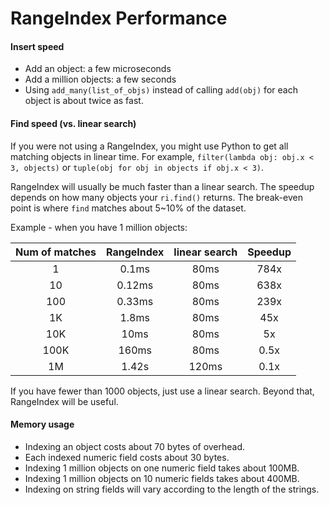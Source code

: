 # RangeIndex Performance

#### Insert speed

 * Add an object: a few microseconds
 * Add a million objects: a few seconds
 * Using `add_many(list_of_objs)` instead of calling `add(obj)` for each object is about twice as fast.
 
#### Find speed (vs. linear search)

If you were not using a RangeIndex, you might use Python to get all 
matching objects in linear time. For example, `filter(lambda obj: obj.x < 3, objects)` or 
`tuple(obj for obj in objects if obj.x < 3)`. 

RangeIndex will usually be much faster than a linear search. The speedup depends on how many 
objects your `ri.find()` returns. The break-even point is where `find` matches about 5~10% of the dataset.

Example - when you have 1 million objects:

**Num of matches**| **RangeIndex** | **linear search** |**Speedup**
:-----:|:--------------:|:-----------------:|:-----:
1|     0.1ms      |       80ms       |784x
10|     0.12ms     |       80ms       |638x
100|     0.33ms     |       80ms       |239x
1K|     1.8ms      |       80ms        |45x
10K|      10ms      |       80ms        |5x
100K|     160ms      |       80ms        |0.5x
1M|     1.42s      |       120ms       |0.1x

If you have fewer than 1000 objects, just use a linear search. Beyond that, RangeIndex will be useful.

#### Memory usage

 * Indexing an object costs about 70 bytes of overhead. 
 * Each indexed numeric field costs about 30 bytes. 
 * Indexing 1 million objects on one numeric field takes about 100MB. 
 * Indexing 1 million objects on 10 numeric fields takes about 400MB. 
 * Indexing on string fields will vary according to the length of the strings.
